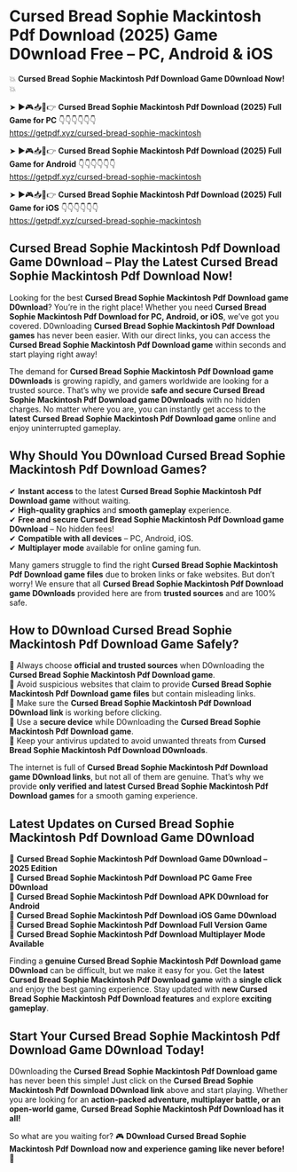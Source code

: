 # Cursed Bread Sophie Mackintosh Pdf Download (2025) Game D0wnload Free – PC, Android & iOS

💥 **Cursed Bread Sophie Mackintosh Pdf Download Game D0wnload Now!** 💥  

➤ ►🎮📥📱👉 **Cursed Bread Sophie Mackintosh Pdf Download (2025) Full Game for PC** 👇👇👇👇👇👇  
https://getpdf.xyz/cursed-bread-sophie-mackintosh  

➤ ►🎮📥📱👉 **Cursed Bread Sophie Mackintosh Pdf Download (2025) Full Game for Android** 👇👇👇👇👇👇  
https://getpdf.xyz/cursed-bread-sophie-mackintosh  

➤ ►🎮📥📱👉 **Cursed Bread Sophie Mackintosh Pdf Download (2025) Full Game for iOS** 👇👇👇👇👇👇  
https://getpdf.xyz/cursed-bread-sophie-mackintosh  

## Cursed Bread Sophie Mackintosh Pdf Download Game D0wnload – Play the Latest Cursed Bread Sophie Mackintosh Pdf Download Now!

Looking for the best **Cursed Bread Sophie Mackintosh Pdf Download game D0wnload**? You’re in the right place! Whether you need **Cursed Bread Sophie Mackintosh Pdf Download for PC, Android, or iOS**, we’ve got you covered. D0wnloading **Cursed Bread Sophie Mackintosh Pdf Download games** has never been easier. With our direct links, you can access the **Cursed Bread Sophie Mackintosh Pdf Download game** within seconds and start playing right away!  

The demand for **Cursed Bread Sophie Mackintosh Pdf Download game D0wnloads** is growing rapidly, and gamers worldwide are looking for a trusted source. That’s why we provide **safe and secure Cursed Bread Sophie Mackintosh Pdf Download game D0wnloads** with no hidden charges. No matter where you are, you can instantly get access to the **latest Cursed Bread Sophie Mackintosh Pdf Download game** online and enjoy uninterrupted gameplay.  

## **Why Should You D0wnload Cursed Bread Sophie Mackintosh Pdf Download Games?**  

✔ **Instant access** to the latest **Cursed Bread Sophie Mackintosh Pdf Download game** without waiting.  
✔ **High-quality graphics** and **smooth gameplay** experience.  
✔ **Free and secure Cursed Bread Sophie Mackintosh Pdf Download game D0wnload** – No hidden fees!  
✔ **Compatible with all devices** – PC, Android, iOS.  
✔ **Multiplayer mode** available for online gaming fun.  

Many gamers struggle to find the right **Cursed Bread Sophie Mackintosh Pdf Download game files** due to broken links or fake websites. But don’t worry! We ensure that all **Cursed Bread Sophie Mackintosh Pdf Download game D0wnloads** provided here are from **trusted sources** and are 100% safe.  

## **How to D0wnload Cursed Bread Sophie Mackintosh Pdf Download Game Safely?**  

📌 Always choose **official and trusted sources** when D0wnloading the **Cursed Bread Sophie Mackintosh Pdf Download game**.  
📌 Avoid suspicious websites that claim to provide **Cursed Bread Sophie Mackintosh Pdf Download game files** but contain misleading links.  
📌 Make sure the **Cursed Bread Sophie Mackintosh Pdf Download D0wnload link** is working before clicking.  
📌 Use a **secure device** while D0wnloading the **Cursed Bread Sophie Mackintosh Pdf Download game**.  
📌 Keep your antivirus updated to avoid unwanted threats from **Cursed Bread Sophie Mackintosh Pdf Download D0wnloads**.  

The internet is full of **Cursed Bread Sophie Mackintosh Pdf Download game D0wnload links**, but not all of them are genuine. That’s why we provide **only verified and latest Cursed Bread Sophie Mackintosh Pdf Download games** for a smooth gaming experience.  

## **Latest Updates on Cursed Bread Sophie Mackintosh Pdf Download Game D0wnload**  

🔹 **Cursed Bread Sophie Mackintosh Pdf Download Game D0wnload – 2025 Edition**  
🔹 **Cursed Bread Sophie Mackintosh Pdf Download PC Game Free D0wnload**  
🔹 **Cursed Bread Sophie Mackintosh Pdf Download APK D0wnload for Android**  
🔹 **Cursed Bread Sophie Mackintosh Pdf Download iOS Game D0wnload**  
🔹 **Cursed Bread Sophie Mackintosh Pdf Download Full Version Game**  
🔹 **Cursed Bread Sophie Mackintosh Pdf Download Multiplayer Mode Available**  

Finding a **genuine Cursed Bread Sophie Mackintosh Pdf Download game D0wnload** can be difficult, but we make it easy for you. Get the **latest Cursed Bread Sophie Mackintosh Pdf Download game** with a **single click** and enjoy the best gaming experience. Stay updated with **new Cursed Bread Sophie Mackintosh Pdf Download features** and explore **exciting gameplay**.  

## **Start Your Cursed Bread Sophie Mackintosh Pdf Download Game D0wnload Today!**  

D0wnloading the **Cursed Bread Sophie Mackintosh Pdf Download game** has never been this simple! Just click on the **Cursed Bread Sophie Mackintosh Pdf Download D0wnload link** above and start playing. Whether you are looking for an **action-packed adventure, multiplayer battle, or an open-world game**, **Cursed Bread Sophie Mackintosh Pdf Download has it all!**  

So what are you waiting for? 🎮 **D0wnload Cursed Bread Sophie Mackintosh Pdf Download now and experience gaming like never before!** 🚀  